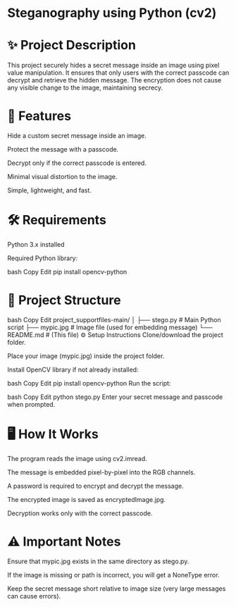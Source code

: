 # Steganography using Python (cv2)
# ✨ Project Description
This project securely hides a secret message inside an image using pixel value manipulation.
It ensures that only users with the correct passcode can decrypt and retrieve the hidden message.
The encryption does not cause any visible change to the image, maintaining secrecy.

# 🚀 Features
Hide a custom secret message inside an image.

Protect the message with a passcode.

Decrypt only if the correct passcode is entered.

Minimal visual distortion to the image.

Simple, lightweight, and fast.

# 🛠️ Requirements
Python 3.x installed

Required Python library:

bash
Copy
Edit
pip install opencv-python
# 📂 Project Structure
bash
Copy
Edit
project_supportfiles-main/
│
├── stego.py          # Main Python script
├── mypic.jpg         # Image file (used for embedding message)
└── README.md         # (This file)
⚙️ Setup Instructions
Clone/download the project folder.

Place your image (mypic.jpg) inside the project folder.

Install OpenCV library if not already installed:

bash
Copy
Edit
pip install opencv-python
Run the script:

bash
Copy
Edit
python stego.py
Enter your secret message and passcode when prompted.

# 🖥️ How It Works
The program reads the image using cv2.imread.

The message is embedded pixel-by-pixel into the RGB channels.

A password is required to encrypt and decrypt the message.

The encrypted image is saved as encryptedImage.jpg.

Decryption works only with the correct passcode.

# ⚠️ Important Notes
Ensure that mypic.jpg exists in the same directory as stego.py.

If the image is missing or path is incorrect, you will get a NoneType error.

Keep the secret message short relative to image size (very large messages can cause errors).

